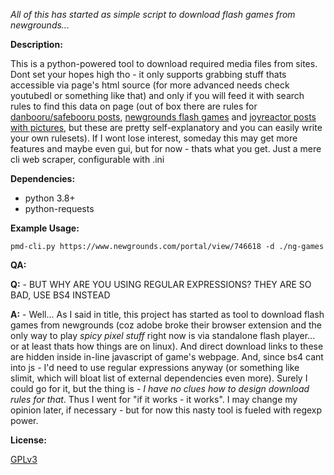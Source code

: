 *All of this has started as simple script to download flash games from newgrounds...*

**Description:**

This is a python-powered tool to download required media files from sites. Dont set your hopes high tho - it only supports grabbing stuff thats accessible via page's html source (for more advanced needs check youtubedl or something like that) and only if you will feed it with search rules to find this data on page (out of box there are rules for [danbooru/safebooru posts](./rules/danbooru-media.ini), [newgrounds flash games](./rules/newgrounds-swf-games.ini) and [joyreactor posts with pictures](./rules/joyreactor-images.ini), but these are pretty self-explanatory and you can easily write your own rulesets). If I wont lose interest, someday this may get more features and maybe even gui, but for now - thats what you get. Just a mere cli web scraper, configurable with .ini

**Dependencies:**

- python 3.8+
- python-requests

**Example Usage:**

`pmd-cli.py https://www.newgrounds.com/portal/view/746618 -d ./ng-games`

**QA:**

**Q:** - BUT WHY ARE YOU USING REGULAR EXPRESSIONS? THEY ARE SO BAD, USE BS4 INSTEAD

**A:** - Well... As I said in title, this project has started as tool to download flash games from newgrounds (coz adobe broke their browser extension and the only way to play *spicy pixel stuff* right now is via standalone flash player... or at least thats how things are on linux). And direct download links to these are hidden inside in-line javascript of game's webpage. And, since bs4 cant into js - I'd need to use regular expressions anyway (or something like slimit, which will bloat list of external dependencies even more). Surely I could go for it, but the thing is - *I have no clues how to design download rules for that*. Thus I went for "if it works - it works". I may change my opinion later, if necessary - but for now this nasty tool is fueled with regexp power.

**License:**

[GPLv3](LICENSE)
